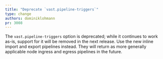 ```yaml
---
title: "Deprecate `vast.pipeline-triggers`"
type: change
authors: dominiklohmann
pr: 3008
---
```


The `vast.pipeline-triggers` option is deprecated; while it continues to
work as-is, support for it will be removed in the next release. Use the
new inline import and export pipelines instead. They will return as more
generally applicable node ingress and egress pipelines in the future.
